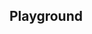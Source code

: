 <script setup>
import SwaggerUI from "@/swagger/view/SwaggerUI.vue";

import baseAllAbsWithQueryJson from "@/swagger/json/records/solr/all-record-permit-with-query.json";
import cnaAllAbsWithQueryJson from "@/swagger/json/cna/solr/all-record-permit-with-query.json";

import baseAllAbsPermitJson from "@/swagger/json/records/solr/all-record-permit.json";
import cnaAllAbsPermitJson from "@/swagger/json/cna/solr/all-record-permit.json";

import baseAllAbsPermitWithCountryJson from "@/swagger/json/records/solr/all-record-with-country.json";
import cnaAllAbsPermitWithCountryJson from "@/swagger/json/cna/solr/all-record-with-country.json";

import baseAllAbsPermitWithRegionJson from "@/swagger/json/records/solr/all-record-with-region.json";
import cnaAllAbsPermitWithRegionJson from "@/swagger/json/cna/solr/all-record-with-region.json";

import baseAllAbsPermitWithSubFiltersJson from "@/swagger/json/records/solr/all-record-with-subfilters.json";
import cnaAllAbsPermitWithSubFiltersJson from "@/swagger/json/cna/solr/all-record-with-subfilters.json";

function mergeJson(base, specific) {
  const merged = JSON.parse(JSON.stringify(base));
  merged.paths["/index"].get.parameters[0].schema.example = specific.example;
  return merged;
}


const swaggerSpecs = [
  { json:mergeJson(baseAllAbsWithQueryJson, cnaAllAbsWithQueryJson), protected: false },
  { json: mergeJson(baseAllAbsPermitJson, cnaAllAbsPermitJson), protected: false },
  { json: mergeJson(baseAllAbsPermitWithCountryJson, cnaAllAbsPermitWithCountryJson), protected: false },
  { json: mergeJson(baseAllAbsPermitWithRegionJson, cnaAllAbsPermitWithRegionJson), protected: false },
  { json: mergeJson(baseAllAbsPermitWithSubFiltersJson, cnaAllAbsPermitWithSubFiltersJson), protected: false },
];

</script>

<!--@include: @/../components/records/solr.md-->

## Playground

<SwaggerUI :swaggerSpecs="swaggerSpecs"/>
